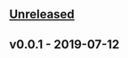 <a name="unreleased"></a>
## [Unreleased]


<a name="v0.0.1"></a>
## v0.0.1 - 2019-07-12

[Unreleased]: https://github.com/binbashar/terraform-aws-vpc-flowlogs/compare/v0.0.1...HEAD
